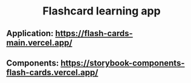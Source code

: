 # <div align="center"> Flashcard learning app </div>


## Application: https://flash-cards-main.vercel.app/


## Components: https://storybook-components-flash-cards.vercel.app/
